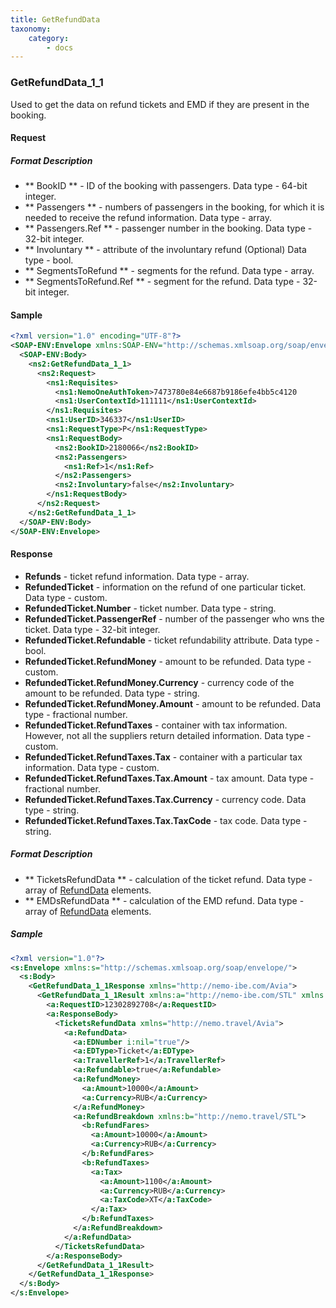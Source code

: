```yaml
---
title: GetRefundData
taxonomy:
    category:
        - docs
---
```


### GetRefundData_1_1

Used to get the data on refund tickets and EMD if they are present in the booking.

#### Request

##### Format Description

- ** BookID ** - ID of the booking with passengers. Data type - 64-bit integer.
- ** Passengers ** - numbers of passengers in the booking, for which it is needed to receive the refund information. Data type - array.
- ** Passengers.Ref ** - passenger number in the booking. Data type - 32-bit integer.
- ** Involuntary ** - attribute of the involuntary refund (Optional) Data type - bool.
- ** SegmentsToRefund ** - segments for the refund. Data type - array.
- ** SegmentsToRefund.Ref ** - segment for the refund. Data type - 32-bit integer.

#### Sample
```xml
<?xml version="1.0" encoding="UTF-8"?>
<SOAP-ENV:Envelope xmlns:SOAP-ENV="http://schemas.xmlsoap.org/soap/envelope/" xmlns:ns1="http://nemo-ibe.com/STL" xmlns:ns2="http://nemo-ibe.com/Avia">
  <SOAP-ENV:Body>
    <ns2:GetRefundData_1_1>
      <ns2:Request>
        <ns1:Requisites>
          <ns1:NemoOneAuthToken>7473780e84e6687b9186efe4bb5c4120             </ns1:NemoOneAuthToken>
          <ns1:UserContextId>111111</ns1:UserContextId>
        </ns1:Requisites>
        <ns1:UserID>346337</ns1:UserID>
        <ns1:RequestType>P</ns1:RequestType>
        <ns1:RequestBody>
          <ns2:BookID>2180066</ns2:BookID>
          <ns2:Passengers>
            <ns1:Ref>1</ns1:Ref>
          </ns2:Passengers>
          <ns2:Involuntary>false</ns2:Involuntary>
        </ns1:RequestBody>
      </ns2:Request>
    </ns2:GetRefundData_1_1>
  </SOAP-ENV:Body>
</SOAP-ENV:Envelope>
```

#### Response

-    **Refunds** - ticket refund information. Data type - array.
-    **RefundedTicket** - information on the refund of one particular ticket. Data type - custom.
-    **RefundedTicket.Number** - ticket number. Data type - string.
-    **RefundedTicket.PassengerRef** - number of the passenger who wns the ticket. Data type - 32-bit integer.
-    **RefundedTicket.Refundable** - ticket refundability attribute. Data type - bool.
-    **RefundedTicket.RefundMoney** - amount to be refunded. Data type - custom.
-    **RefundedTicket.RefundMoney.Currency** - currency code of the amount to be refunded. Data type - string.
-    **RefundedTicket.RefundMoney.Amount** - amount to be refunded. Data type - fractional number.
-    **RefundedTicket.RefundTaxes** - container with tax information. However, not all the suppliers return detailed information. Data type - custom.
-    **RefundedTicket.RefundTaxes.Tax** - container with a particular tax information. Data type - custom.
-    **RefundedTicket.RefundTaxes.Tax.Amount** - tax amount. Data type - fractional number.
-    **RefundedTicket.RefundTaxes.Tax.Currency** - currency code. Data type - string.
-    **RefundedTicket.RefundTaxes.Tax.TaxCode** - tax code. Data type - string.

##### Format Description

- ** TicketsRefundData ** - calculation of the ticket refund. Data type - array of [RefundData](/avia/common/refunddata) elements.
- ** EMDsRefundData ** - calculation of the EMD refund. Data type - array of [RefundData](/avia/common/refunddata) elements.

##### Sample
```xml
<?xml version="1.0"?>
<s:Envelope xmlns:s="http://schemas.xmlsoap.org/soap/envelope/">
  <s:Body>
    <GetRefundData_1_1Response xmlns="http://nemo-ibe.com/Avia">
      <GetRefundData_1_1Result xmlns:a="http://nemo-ibe.com/STL" xmlns:i="http://www.w3.org/2001/XMLSchema-instance">
        <a:RequestID>12302892708</a:RequestID>
        <a:ResponseBody>
          <TicketsRefundData xmlns="http://nemo.travel/Avia">
            <a:RefundData>
              <a:EDNumber i:nil="true"/>
              <a:EDType>Ticket</a:EDType>
              <a:TravellerRef>1</a:TravellerRef>
              <a:Refundable>true</a:Refundable>
              <a:RefundMoney>
                <a:Amount>10000</a:Amount>
                <a:Currency>RUB</a:Currency>
              </a:RefundMoney>
              <a:RefundBreakdown xmlns:b="http://nemo.travel/STL">
                <b:RefundFares>
                  <a:Amount>10000</a:Amount>
                  <a:Currency>RUB</a:Currency>
                </b:RefundFares>
                <b:RefundTaxes>
                  <a:Tax>
                    <a:Amount>1100</a:Amount>
                    <a:Currency>RUB</a:Currency>
                    <a:TaxCode>XT</a:TaxCode>
                  </a:Tax>
                </b:RefundTaxes>
              </a:RefundBreakdown>
            </a:RefundData>
          </TicketsRefundData>
        </a:ResponseBody>
      </GetRefundData_1_1Result>
    </GetRefundData_1_1Response>
  </s:Body>
</s:Envelope>
```

